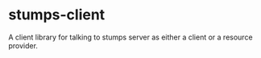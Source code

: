 stumps-client
=============

A client library for talking to stumps server as either a client or a 
resource provider.

